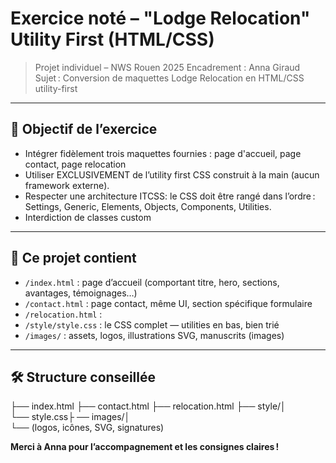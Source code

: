 # Exercice noté – "Lodge Relocation" Utility First (HTML/CSS)

> Projet individuel – NWS Rouen 2025
> Encadrement : Anna Giraud
> Sujet : Conversion de maquettes Lodge Relocation en HTML/CSS utility-first

---

## 🎯 Objectif de l’exercice

- Intégrer fidèlement trois maquettes fournies : page d'accueil, page contact, page relocation
- Utiliser EXCLUSIVEMENT de l’utility first CSS construit à la main (aucun framework externe).
- Respecter une architecture ITCSS: le CSS doit être rangé dans l’ordre : Settings, Generic, Elements, Objects, Components, Utilities.
- Interdiction de classes custom

---

## 🚀 Ce projet contient

- `/index.html` : page d’accueil (comportant titre, hero, sections, avantages, témoignages…)
- `/contact.html` : page contact, même UI, section spécifique formulaire
- `/relocation.html` :
- `/style/style.css` : le CSS complet — utilities en bas, bien trié
- `/images/` : assets, logos, illustrations SVG, manuscrits (images)

---

## 🛠️ Structure conseillée

├── index.html
├── contact.html
├── relocation.html
├── style/│  
 └── style.css├
── images/│  
 └── (logos, icônes, SVG, signatures)

**Merci à Anna pour l’accompagnement et les consignes claires !**
